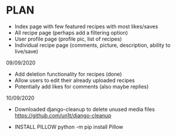 # PLAN

* Index page with few featured recipes with most likes/saves
* All recipe page (perhaps add a filtering option)
* User profile page (profile pic, list of recipes)
* Individual recipe page (comments, picture, description, ability to live/save)


09/09/2020 

* Add deletion functionality for recipes (done)
* Allow users to edit their already uploaded recipes
* Potentially add likes for comments (also maybe replies)

10/09/2020

* Downloaded django-cleanup to delete unused media files
<https://github.com/un1t/django-cleanup>

* INSTALL PILLOW python -m pip install Pillow
